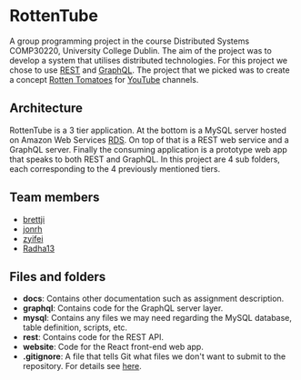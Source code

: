 # RottenTube
A group programming project in the course Distributed Systems COMP30220,
University College Dublin. The aim of the project was to develop a system that
utilises distributed technologies. For this project we chose to use
[REST](https://en.wikipedia.org/wiki/Representational_state_transfer) and
[GraphQL](http://graphql.org/). The project that we picked was to create a
concept [Rotten Tomatoes](http://www.rottentomatoes.com/) for
[YouTube](https://www.youtube.com/) channels.

## Architecture
RottenTube is a 3 tier application. At the bottom is a MySQL server hosted on 
Amazon Web Services [RDS](https://aws.amazon.com/rds/). On top of that is a 
REST web service and a GraphQL server. Finally the consuming application is a 
prototype web app that speaks to both REST and GraphQL. In this project are 4 
sub folders, each corresponding to the 4 previously mentioned tiers.

## Team members
* [brettji](https://github.com/brettji)
* [jonrh](https://github.com/jonrh)
* [zyifei](https://github.com/zyifei)
* [Radha13](https://github.com/Radha13)

## Files and folders
* **docs**: Contains other documentation such as assignment description. 
* **graphql**: Contains code for the GraphQL server layer.
* **mysql**: Contains any files we may need regarding the MySQL database, table 
definition, scripts, etc.
* **rest**: Contains code for the REST API.
* **website**: Code for the React front-end web app.
* **.gitignore**: A file that tells Git what files we don't want to submit to 
the repository. For details see [here](http://git-scm.com/docs/gitignore).